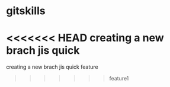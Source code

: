 # gitskills
<<<<<<< HEAD
creating a new brach jis quick
=======
creating a new brach jis quick
feature
>>>>>>> feature1
